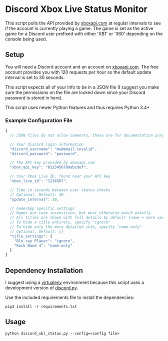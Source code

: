 # Discord Xbox Live Status Monitor

This script polls the API provided by [xboxapi.com](https://xboxapi.com) at regular intervals to see if the account is currently playing a game. The game is set as the active game for a Discord user prefixed with either 'XB1' or '360' depending on the console being used.

## Setup

You will need a Discord account and an account on [xboxapi.com](https://xboxapi.com). The free account provides you with 120 requests per hour so the default update interval is set to 30 seconds.

This script expects all of your info to be in a JSON file (I suggest you make sure the permissions on the file are locked down since your Discord password is stored in here). 

This script uses newer Python features and thus requires Python 3.4+

### Example Configuration File
```javascript
{
  // JSON files do not allow comments, these are for documentation purposes only

  // Your discord login information
  "discord_username": "me@email.invalid",
  "discord_password": "password",

  // The API key provided by xboxapi.com
  "xbox_api_key": "0123456789abcdef",

  // Your Xbox Live ID, found near your API key
  "xbox_live_id": "1234567",

  // Time in seconds between user status checks
  // Optional, Default: 30
  "update_interval": 30,

  // Game/App specific settings
  // Names are case insensitive, but must otherwise match exactly
  // All titles are shown with full details by default (name + more specific per-game info)
  // To hide a title entirely, specify "ignore"
  // To hide only the more detailed into, specify "name-only"
  // Optional, Default: {}
  "title_settings": {
    "Blu-ray Player": "ignore",
    "Rock Band 4": "name-only"
  }
}
```

## Dependency Installation

I suggest using a [virtualenv](https://virtualenv.pypa.io/en/latest/) environment because this script uses a development version of [discord.py](https://github.com/Rapptz/discord.py).

Use the included requirements file to install the dependencies:

`pip3 install -r requirements.txt`

## Usage

`python discord_xbl_status.py --config=<config file>`
